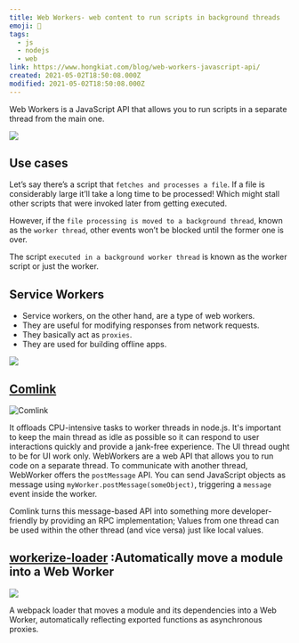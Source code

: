 ```yaml
---
title: Web Workers- web content to run scripts in background threads
emoji: 📝
tags:
  - js
  - nodejs
  - web
link: https://www.hongkiat.com/blog/web-workers-javascript-api/
created: 2021-05-02T18:50:08.000Z
modified: 2021-05-02T18:50:08.000Z
---
```


Web Workers is a JavaScript API that allows you to run scripts in a separate thread from the main one.

![](https://assets.hongkiat.com/uploads/web-workers-javascript-api/web-workers.jpg)

## Use cases

Let’s say there’s a script that `fetches and processes a file`. If a file is considerably large it’ll take a long time to be processed! Which might stall other scripts that were invoked later from getting executed.

However, if the `file processing is moved to a background thread`, known as the `worker thread`, other events won’t be blocked until the former one is over.

The script `executed in a background worker thread` is known as the worker script or just the worker.

## Service Workers

- Service workers, on the other hand, are a type of web workers.
- They are useful for modifying responses from network requests.
- They basically act as `proxies`. 
- They are used for building offline apps.

![](https://allma.si/blog/wp-content/uploads/2020/11/web-vs-service-worker.png)

## [Comlink](https://github.com/GoogleChromeLabs/comlink)

![Comlink](https://user-images.githubusercontent.com/234957/54164510-cdab2d80-4454-11e9-92d0-7356aa6c5746.png)

It offloads CPU-intensive tasks to worker threads in node.js. It's important to keep the main thread as idle as possible so it can respond to user interactions quickly and provide a jank-free experience. The UI thread ought to be for UI work only. WebWorkers are a web API that allows you to run code on a separate thread. To communicate with another thread, WebWorker offers the `postMessage` API. You can send JavaScript objects as message using `myWorker.postMessage(someObject)`, triggering a `message` event inside the worker.

Comlink turns this message-based API into something more developer-friendly by providing an RPC implementation; Values from one thread can be used within the other thread (and vice versa) just like local values.

## [workerize-loader](https://github.com/developit/workerize-loader) :Automatically move a module into a Web Worker

![](https://camo.githubusercontent.com/07ea4784d1cee71aeec3decd900e2fe92860ba19c043a8126060ad04b3ffce45/68747470733a2f2f692e696d6775722e636f6d2f485a5a473877722e6a7067)

A webpack loader that moves a module and its dependencies into a Web Worker, automatically reflecting exported functions as asynchronous proxies.
